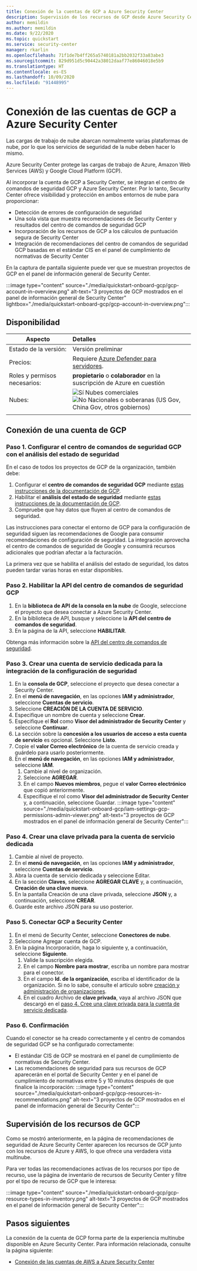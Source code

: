 ```yaml
---
title: Conexión de la cuentas de GCP a Azure Security Center
description: Supervisión de los recursos de GCP desde Azure Security Center
author: memildin
ms.author: memildin
ms.date: 9/22/2020
ms.topic: quickstart
ms.service: security-center
manager: rkarlin
ms.openlocfilehash: 71f1de7b4ff265a5740181a2bb2032f33a83abe3
ms.sourcegitcommit: 829d951d5c90442a38012daaf77e86046018e5b9
ms.translationtype: HT
ms.contentlocale: es-ES
ms.lasthandoff: 10/09/2020
ms.locfileid: "91448995"
---
```

#  <a name="connect-your-gcp-accounts-to-azure-security-center"></a>Conexión de las cuentas de GCP a Azure Security Center

Las cargas de trabajo de nube abarcan normalmente varias plataformas de nube, por lo que los servicios de seguridad de la nube deben hacer lo mismo.

Azure Security Center protege las cargas de trabajo de Azure, Amazon Web Services (AWS) y Google Cloud Platform (GCP).

Al incorporar la cuenta de GCP a Security Center, se integran el centro de comandos de seguridad GCP y Azure Security Center. Por lo tanto, Security Center ofrece visibilidad y protección en ambos entornos de nube para proporcionar:

- Detección de errores de configuración de seguridad
- Una sola vista que muestra recomendaciones de Security Center y resultados del centro de comandos de seguridad GCP
- Incorporación de los recursos de GCP a los cálculos de puntuación segura de Security Center
- Integración de recomendaciones del centro de comandos de seguridad GCP basadas en el estándar CIS en el panel de cumplimiento de normativas de Security Center

En la captura de pantalla siguiente puede ver que se muestran proyectos de GCP en el panel de información general de Security Center.

:::image type="content" source="./media/quickstart-onboard-gcp/gcp-account-in-overview.png" alt-text="3 proyectos de GCP mostrados en el panel de información general de Security Center" lightbox="./media/quickstart-onboard-gcp/gcp-account-in-overview.png":::


## <a name="availability"></a>Disponibilidad

|Aspecto|Detalles|
|----|:----|
|Estado de la versión:|Versión preliminar|
|Precios:|Requiere [Azure Defender para servidores](defender-for-servers-introduction.md).|
|Roles y permisos necesarios:|**propietario** o **colaborador** en la suscripción de Azure en cuestión|
|Nubes:|![Sí](./media/icons/yes-icon.png) Nubes comerciales<br>![No](./media/icons/no-icon.png) Nacionales o soberanas (US Gov, China Gov, otros gobiernos)|
|||

## <a name="connect-your-gcp-account"></a>Conexión de una cuenta de GCP

### <a name="step-1-set-up-gcp-security-command-center-with-security-health-analytics"></a>Paso 1. Configurar el centro de comandos de seguridad GCP con el análisis del estado de seguridad

En el caso de todos los proyectos de GCP de la organización, también debe:

1. Configurar el **centro de comandos de seguridad GCP** mediante [estas instrucciones de la documentación de GCP](https://cloud.google.com/security-command-center/docs/quickstart-scc-setup).
1. Habilitar el **análisis del estado de seguridad** mediante [estas instrucciones de la documentación de GCP](https://cloud.google.com/security-command-center/docs/how-to-use-security-health-analytics).
1. Compruebe que hay datos que fluyen al centro de comandos de seguridad.

Las instrucciones para conectar el entorno de GCP para la configuración de seguridad siguen las recomendaciones de Google para consumir recomendaciones de configuración de seguridad. La integración aprovecha el centro de comandos de seguridad de Google y consumirá recursos adicionales que podrían afectar a la facturación.

La primera vez que se habilita el análisis del estado de seguridad, los datos pueden tardar varias horas en estar disponibles.


### <a name="step-2-enable-gcp-security-command-center-api"></a>Paso 2. Habilitar la API del centro de comandos de seguridad GCP

1. En la **biblioteca de API de la consola en la nube** de Google, seleccione el proyecto que desea conectar a Azure Security Center.
1. En la biblioteca de API, busque y seleccione la **API del centro de comandos de seguridad**.
1. En la página de la API, seleccione **HABILITAR**.

Obtenga más información sobre la [API del centro de comandos de seguridad](https://cloud.google.com/security-command-center/docs/reference/rest/).


### <a name="step-3-create-a-dedicated-service-account-for-the-security-configuration-integration"></a>Paso 3. Crear una cuenta de servicio dedicada para la integración de la configuración de seguridad

1. En la **consola de GCP**, seleccione el proyecto que desea conectar a Security Center.
1. En el **menú de navegación**, en las opciones **IAM y administrador**, seleccione **Cuentas de servicio**.
1. Seleccione **CREACIÓN DE LA CUENTA DE SERVICIO**.
1. Especifique un nombre de cuenta y seleccione **Crear**.
1. Especifique el **Rol** como **Visor del administrador de Security Center** y seleccione **Continuar**.
1. La sección sobre la **concesión a los usuarios de acceso a esta cuenta de servicio** es opcional. Seleccione **Listo**.
1. Copie el **valor Correo electrónico** de la cuenta de servicio creada y guárdelo para usarlo posteriormente.
1. En el **menú de navegación**, en las opciones **IAM y administrador**, seleccione **IAM**.
    1. Cambie al nivel de organización.
    1. Seleccione **AGREGAR**.
    1. En el campo **Nuevos miembros**, pegue el **valor Correo electrónico** que copió anteriormente.
    1. Especifique el rol como **Visor del administrador de Security Center** y, a continuación, seleccione Guardar.
        :::image type="content" source="./media/quickstart-onboard-gcp/iam-settings-gcp-permissions-admin-viewer.png" alt-text="3 proyectos de GCP mostrados en el panel de información general de Security Center":::


### <a name="step-4-create-a-private-key-for-the-dedicated-service-account"></a>Paso 4. Crear una clave privada para la cuenta de servicio dedicada
1. Cambie al nivel de proyecto.
1. En el **menú de navegación**, en las opciones **IAM y administrador**, seleccione **Cuentas de servicio**.
1. Abra la cuenta de servicio dedicada y seleccione Editar.
1. En la sección **Claves**, seleccione **AGREGAR CLAVE** y, a continuación, **Creación de una clave nueva**.
1. En la pantalla Creación de una clave privada, seleccione **JSON** y, a continuación, seleccione **CREAR**.
1. Guarde este archivo JSON para su uso posterior.


### <a name="step-5-connect-gcp-to-security-center"></a>Paso 5. Conectar GCP a Security Center 
1. En el menú de Security Center, seleccione **Conectores de nube**.
1. Seleccione Agregar cuenta de GCP.
1. En la página Incorporación, haga lo siguiente y, a continuación, seleccione **Siguiente**.
    1. Valide la suscripción elegida.
    1. En el campo **Nombre para mostrar**, escriba un nombre para mostrar para el conector.
    1. En el campo **Id. de la organización**, escriba el identificador de la organización. Si no lo sabe, consulte el artículo sobre [creación y administración de organizaciones](https://cloud.google.com/resource-manager/docs/creating-managing-organization).
    1. En el cuadro Archivo de **clave privada**, vaya al archivo JSON que descargó en el [paso 4. Cree una clave privada para la cuenta de servicio dedicada](#step-4-create-a-private-key-for-the-dedicated-service-account).


### <a name="step-6-confirmation"></a>Paso 6. Confirmación

Cuando el conector se ha creado correctamente y el centro de comandos de seguridad GCP se ha configurado correctamente:

- El estándar CIS de GCP se mostrará en el panel de cumplimiento de normativas de Security Center.
- Las recomendaciones de seguridad para sus recursos de GCP aparecerán en el portal de Security Center y en el panel de cumplimiento de normativas entre 5 y 10 minutos después de que finalice la incorporación:   :::image type="content" source="./media/quickstart-onboard-gcp/gcp-resources-in-recommendations.png" alt-text="3 proyectos de GCP mostrados en el panel de información general de Security Center":::


## <a name="monitoring-your-gcp-resources"></a>Supervisión de los recursos de GCP

Como se mostró anteriormente, en la página de recomendaciones de seguridad de Azure Security Center aparecen los recursos de GCP junto con los recursos de Azure y AWS, lo que ofrece una verdadera vista multinube.

Para ver todas las recomendaciones activas de los recursos por tipo de recurso, use la página de inventario de recursos de Security Center y filtre por el tipo de recurso de GCP que le interesa:

:::image type="content" source="./media/quickstart-onboard-gcp/gcp-resource-types-in-inventory.png" alt-text="3 proyectos de GCP mostrados en el panel de información general de Security Center"::: 


## <a name="next-steps"></a>Pasos siguientes

La conexión de la cuenta de GCP forma parte de la experiencia multinube disponible en Azure Security Center. Para información relacionada, consulte la página siguiente:

- [Conexión de las cuentas de AWS a Azure Security Center](quickstart-onboard-aws.md)
